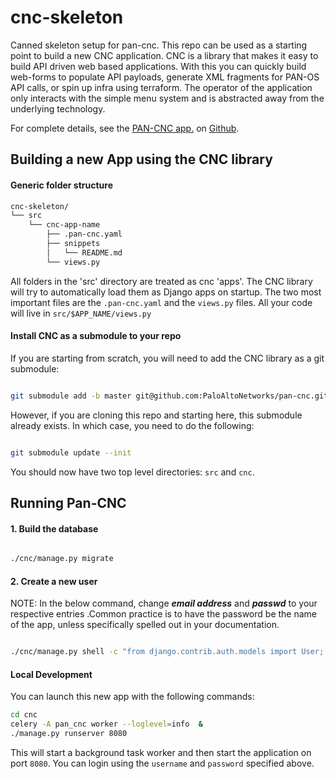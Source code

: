 # cnc-skeleton
Canned skeleton setup for pan-cnc. This repo can be used as a starting point to build a new CNC application. CNC is a 
library that makes it easy to build API driven web based applications. With this you can quickly build web-forms
to populate API payloads, generate XML fragments for PAN-OS API calls, or spin up infra using terraform. The operator
of the application only interacts with the simple menu system and is abstracted away from the underlying technology. 

For complete details, see the [PAN-CNC app.](https://github.com/PaloAltoNetworks/pan-cnc/blob/master/docs/Installation.md)
on [Github](www.github.com).

## Building a new App using the CNC library

#### Generic folder structure

```bash
cnc-skeleton/
└── src
    └── cnc-app-name
        ├── .pan-cnc.yaml
        ├── snippets
        │   └── README.md
        └── views.py
```


All folders in the 'src' directory are treated as cnc 'apps'. The CNC library will try to automatically load them 
as Django apps on startup. The two most important files are the `.pan-cnc.yaml` and the `views.py` files. 
All your code will live in `src/$APP_NAME/views.py`


#### Install CNC as a submodule to your repo

If you are starting from scratch, you will need to add the CNC library as a git submodule:

```bash

git submodule add -b master git@github.com:PaloAltoNetworks/pan-cnc.git cnc

```

However, if you are cloning this repo and starting here, this submodule already exists. In which case, you need
to do the following:

```bash

git submodule update --init

```

You should now have two top level directories: `src` and `cnc`. 

## Running Pan-CNC

#### 1. Build the database
```bash

./cnc/manage.py migrate

```

#### 2. Create a new user

NOTE: In the below command, change ***email address*** and ***passwd*** to your respective entries .Common practice 
is to have the password be the name of the app, unless specifically spelled out in your documentation.

```bash

./cnc/manage.py shell -c "from django.contrib.auth.models import User; User.objects.create_superuser('paloalto', 'admin@example.com', 'passwd')"

```

#### Local Development

You can launch this new app with the following commands:

```bash
cd cnc
celery -A pan_cnc worker --loglevel=info  &
./manage.py runserver 8080

```

This will start a background task worker and then start the application on port `8080`. You can login using the 
`username` and `password` specified above. 
